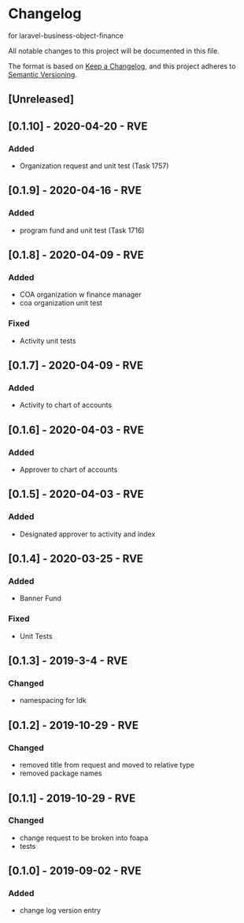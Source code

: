 # Changelog
for laravel-business-object-finance

All notable changes to this project will be documented in this file.

The format is based on [Keep a Changelog](https://keepachangelog.com/en/1.0.0/),
and this project adheres to [Semantic Versioning](https://semver.org/spec/v2.0.0.html).

## [Unreleased]

## [0.1.10] - 2020-04-20 - RVE
### Added 
- Organization request and unit test (Task 1757)


## [0.1.9] - 2020-04-16 - RVE
### Added 
- program fund and unit test (Task 1716)

## [0.1.8] - 2020-04-09 - RVE
### Added 
- COA organization w finance manager
- coa organization unit test
### Fixed
- Activity unit tests

## [0.1.7] - 2020-04-09 - RVE
### Added 
- Activity to chart of accounts

## [0.1.6] - 2020-04-03 - RVE
### Added 
- Approver to chart of accounts

## [0.1.5] - 2020-04-03 - RVE
### Added 
- Designated approver to activity and index

## [0.1.4] - 2020-03-25 - RVE
### Added 
- Banner Fund
### Fixed 
- Unit Tests

## [0.1.3] - 2019-3-4 - RVE
### Changed 
- namespacing for ldk

## [0.1.2] - 2019-10-29 - RVE
### Changed 
- removed title from request and moved to relative type
- removed package names

## [0.1.1] - 2019-10-29 - RVE
### Changed 
- change request to be broken into foapa
- tests

## [0.1.0] - 2019-09-02 - RVE
### Added 
- change log version entry


